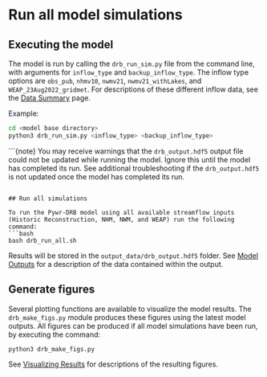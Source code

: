 # Run all model simulations

## Executing the model

The model is run by calling the `drb_run_sim.py` file from the command line, with arguments for `inflow_type` and `backup_inflow_type`. The inflow type options are `obs_pub`, `nhmv10`, `nwmv21`, `nwmv21_withLakes`, and `WEAP_23Aug2022_gridmet`. For descriptions of these different inflow data, see the [Data Summary](../Supplemental/data_summary.html) page.

Example:
```BASH
cd <model base directory>
python3 drb_run_sim.py <inflow_type> <backup_inflow_type>
```

```{note} You may receive warnings that the `drb_output.hdf5` output file could not be updated while running the model. Ignore this until the model has completed its run.  See additional troubleshooting if the `drb_output.hdf5` is not updated once the model has completed its run.
```

## Run all simulations

To run the Pywr-DRB model using all available streamflow inputs (Historic Reconstruction, NHM, NWM, and WEAP) run the following command:
```bash
bash drb_run_all.sh
```

Results will be stored in the `output_data/drb_output.hdf5` folder. See [Model Outputs](../Interpret_Results/model_outputs.html) for a description of the data contained within the output.

## Generate figures

Several plotting functions are available to visualize the model results. The `drb_make_figs.py` module produces these figures using the latest model outputs. All figures can be produced if all model simulations have been run, by executing the command:

```bash
python3 drb_make_figs.py
```

See [Visualizing Results](../Interpret_Results/output_figures.html) for descriptions of the resulting figures.
